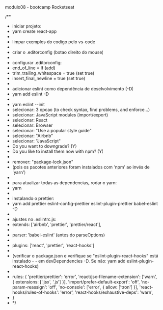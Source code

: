 modulo08 - bootcamp Rocketseat

/\*\*

- iniciar projeto:
- yarn create react-app <nome-dir-raiz-do-project>
-
- limpar exemplos do codigo pelo vs-code
-
- criar o .editorconfig (botao direito do mouse)
-
- configurar .editorconfig:
- end_of_line = lf (add)
- trim_trailing_whitespace = true (set true)
- insert_final_newline = true (set true)
-
- adicionar eslint como dependência de deselvolvimento (-D)
- yarn add eslint -D
-
- yarn eslint --init
- selecionar: 3 opcao (to check syntax, find problems, and enforce...)
- selecionar: JavaScript modules (import/export)
- selecionar: React
- selecionar: Browser
- selecionar: "Use a popular style guide"
- selecionar: "Airbnb"
- selecionar: "JavaScript"
- Do you want to downgrade? (Y)
- Do you like to install them now with npm? (Y)
-
- remover: "package-lock.json"
- (pois os pacotes anteriores foram instalados com 'npm' ao invés de 'yarn')
-
- para atualizar todas as dependencias, rodar o yarn:
- yarn
-
- instalando o prettier:
- yarn add prettier eslint-config-prettier eslint-plugin-prettier babel-eslint -D
-
- ajustes no .eslintrc.js:
- extends: ['airbnb', 'prettier', 'prettier/react'],
-
- parser: 'babel-eslint' (antes do parseOptions)
-
- plugins: ['react', 'prettier', 'react-hooks']
-
- (verificar o package.json e verifique se "eslint-plugin-react-hooks" está instalado - - em devDependencies -D. Se não: yarn add eslint-plugin-react-hooks)
-
- rules: {
  'prettier/prettier': 'error',
  'react/jsx-filename-extension': ['warn', { extensions: ['.jsx', '.js'] }],
  'import/prefer-default-export': 'off',
  'no-param-reassign': 'off',
  'no-console': ['error', { allow: ['tron'] }],
  'react-hooks/rules-of-hooks': 'error',
  'react-hooks/exhaustive-deps': 'warn',
- }
- \*/
